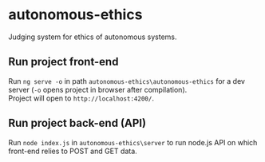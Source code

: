 # autonomous-ethics
Judging system for ethics of autonomous systems.

## Run project front-end
Run `ng serve -o` in path `autonomous-ethics\autonomous-ethics` for a dev server (`-o` opens project in browser after compilation). \
Project will open to `http://localhost:4200/`.

## Run project back-end (API)
Run `node index.js` in `autonomous-ethics\server` to run node.js API on which front-end relies to POST and GET data.
